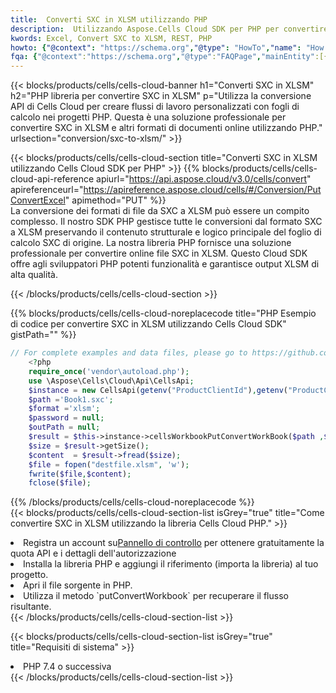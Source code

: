 ```yaml
---
title:  Converti SXC in XLSM utilizzando PHP
description:  Utilizzando Aspose.Cells Cloud SDK per PHP per convertire un file in formato SXC in un file in formato XLSM.
kwords: Excel, Convert SXC to XLSM, REST, PHP
howto: {"@context": "https://schema.org","@type": "HowTo","name": "How to convert SXC to XLSM using the Cells Cloud PHP library.","description": "How to convert SXC to XLSM using the Cells Cloud PHP library.","image": {"@type": "ImageObject"},"url": "/php/conversion/sxc-to-xlsm/","step": [{ "@type": "HowToStep","name": "How to convert SXC to XLSM using the Cells Cloud PHP library. step 1", "image": {"@type": "ImageObject",},"url": "/php/conversion/sxc-to-xlsm/","text": "Register an account at <a href='https://dashboard.aspose.cloud/'>Dashboard</a> to get free API quota & authorization details",},{ "@type": "HowToStep","name": "How to convert SXC to XLSM using the Cells Cloud PHP library. step 1", "image": {"@type": "ImageObject",},"url": "/php/conversion/sxc-to-xlsm/","text": "Install PHP library and add the reference (import the library) to your project.",},{ "@type": "HowToStep","name": "How to convert SXC to XLSM using the Cells Cloud PHP library. step 1", "image": {"@type": "ImageObject",},"url": "/php/conversion/sxc-to-xlsm/","text": "Open the source file in PHP.",},{ "@type": "HowToStep","name": "How to convert SXC to XLSM using the Cells Cloud PHP library. step 1", "image": {"@type": "ImageObject",},"url": "/php/conversion/sxc-to-xlsm/","text": "Use the `putConvertWorkbook` method to retrieve the resulting stream.",}, ],"supply": {"@type": "HowToSupply","name": "document"},"tool": [{"@type": "HowToTool","name": "phpstorm, Visual Studio Code, Eclipse"},{"@type": "HowToTool","name": "Aspose Cells"}],"totalTime": "PT6M"}
fqa: {"@context":"https://schema.org","@type":"FAQPage","mainEntity":[{"@type":"Question","name":"Why convert file formats in C# using REST API?","acceptedAnswer":{"@type":"Answer","text":"Documents are encoded in many ways, and some files may be incompatible with the software you use. To open and read such files, just convert them to appropriate file formats.<br/><ol><li>Install .NET SDK and add the reference (import the library) to your project.</li><li>Open the source file in C# using REST API.</li><li>Call the PutConvertWorkbookRequest() method, passing an output filename with required extension.</li><li>Get the result of conversion as a separate file.</li></ol>"}},{"@type":"Question","name":"What file formats can I convert with your C# library?","acceptedAnswer":{"@type":"Answer","text":"We support a variety of file formats for conversion using .NET library, including XLSX, Excel, xls , PDF, CSV, HTML, Markdown, XML, PNG, JPG, TIFF, Json, TXT and many more."}},{"@type":"Question","name":"What is the maximum allowed file size for conversion using this .NET library?","acceptedAnswer":{"@type":"Answer","text":"There are no file size limits for format conversions using .NET library."}}]}
---
```

{{< blocks/products/cells/cells-cloud-banner h1="Converti SXC in XLSM" h2="PHP libreria per convertire SXC in XLSM" p="Utilizza la conversione API di Cells Cloud per creare flussi di lavoro personalizzati con fogli di calcolo nei progetti PHP. Questa è una soluzione professionale per convertire SXC in XLSM e altri formati di documenti online utilizzando PHP." urlsection="conversion/sxc-to-xlsm/" >}}

{{< blocks/products/cells/cells-cloud-section title="Converti SXC in XLSM utilizzando Cells Cloud SDK per PHP" >}}
{{% blocks/products/cells/cells-cloud-api-reference apiurl="https://api.aspose.cloud/v3.0/cells/convert" apireferenceurl="https://apireference.aspose.cloud/cells/#/Conversion/PutConvertExcel" apimethod="PUT" %}}
<br/>
La conversione dei formati di file da SXC a XLSM può essere un compito complesso. Il nostro SDK PHP gestisce tutte le conversioni dal formato SXC a XLSM preservando il contenuto strutturale e logico principale del foglio di calcolo SXC di origine. La nostra libreria PHP fornisce una soluzione professionale per convertire online file SXC in XLSM. Questo Cloud SDK offre agli sviluppatori PHP potenti funzionalità e garantisce output XLSM di alta qualità.

{{< /blocks/products/cells/cells-cloud-section >}}

{{% blocks/products/cells/cells-cloud-noreplacecode title="PHP Esempio di codice per convertire SXC in XLSM utilizzando Cells Cloud SDK" gistPath="" %}}
 
```php
// For complete examples and data files, please go to https://github.com/aspose-cells-cloud/aspose-cells-cloud-php/
    <?php
    require_once('vendor\autoload.php');
    use \Aspose\Cells\Cloud\Api\CellsApi;
    $instance = new CellsApi(getenv("ProductClientId"),getenv("ProductClientSecret"));
    $path ='Book1.sxc';    
    $format ='xlsm';
    $password = null;
    $outPath = null;      
    $result = $this->instance->cellsWorkbookPutConvertWorkBook($path ,$format, $password,  $outPath);
    $size = $result->getSize();
    $content  = $result->fread($size);
    $file = fopen("destfile.xlsm", 'w');
    fwrite($file,$content);
    fclose($file);
```
 
{{% /blocks/products/cells/cells-cloud-noreplacecode %}}
<br/>
{{< blocks/products/cells/cells-cloud-section-list isGrey="true" title="Come convertire SXC in XLSM utilizzando la libreria Cells Cloud PHP." >}}
<li> Registra un account su<a href="https://dashboard.aspose.cloud/">Pannello di controllo</a> per ottenere gratuitamente la quota API e i dettagli dell'autorizzazione</li>
<li>Installa la libreria PHP e aggiungi il riferimento (importa la libreria) al tuo progetto.</li>
<li>Apri il file sorgente in PHP.</li>
<li>Utilizza il metodo `putConvertWorkbook` per recuperare il flusso risultante.</li>
{{< /blocks/products/cells/cells-cloud-section-list >}}

{{< blocks/products/cells/cells-cloud-section-list isGrey="true" title="Requisiti di sistema" >}}
<li>PHP 7.4 o successiva</li>
{{< /blocks/products/cells/cells-cloud-section-list >}}
